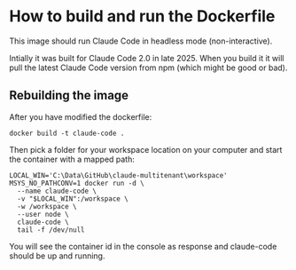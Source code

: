 # How to build and run the Dockerfile
This image should run Claude Code in headless mode (non-interactive). 

Intially it was built for Claude Code 2.0 in late 2025. When you build it it will pull the latest Claude Code version from npm (which might be good or bad).

## Rebuilding the image 
After you have modified the dockerfile:
```
docker build -t claude-code .
```
Then pick a folder for your workspace location on your computer and start the container with a mapped path:
```
LOCAL_WIN='C:\Data\GitHub\claude-multitenant\workspace'
MSYS_NO_PATHCONV=1 docker run -d \
  --name claude-code \
  -v "$LOCAL_WIN":/workspace \
  -w /workspace \
  --user node \
  claude-code \
  tail -f /dev/null
```
You will see the container id in the console as response and claude-code should be up and running.
